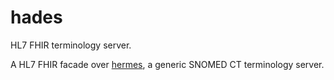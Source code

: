# hades

HL7 FHIR terminology server.

A HL7 FHIR facade over [hermes](https://github.com/wardle/hermes), a generic SNOMED CT terminology server.
